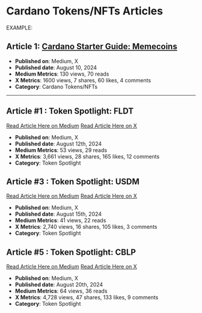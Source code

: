 # Cardano Tokens/NFTs Articles

EXAMPLE:
## Article 1: [Cardano Starter Guide: Memecoins](https://medium.com/link-to-article)
- **Published on**: Medium, X
- **Published date**: August 10, 2024
- **Medium Metrics**: 130 views, 70 reads
- **X Metrics**: 1600 views, 7 shares, 60 likes, 4 comments
- **Category**: Cardano Tokens/NFTs

---

## Article #1 : Token Spotlight: FLDT
[Read Article Here on Medium](https://medium.com/tap-in-with-taptools/token-spotlight-fldt-3718c67c485b)
[Read Article Here on X](https://x.com/TapTools/status/1823001240998965714)

- **Published on**: Medium, X
- **Published date**: August 12th, 2024
- **Medium Metrics**: 53 views, 29 reads
- **X Metrics**: 3,661 views, 28 shares, 165 likes, 12 comments  
- **Category**: Token Spotlight

## Article #3 : Token Spotlight: USDM
[Read Article Here on Medium]( https://medium.com/tap-in-with-taptools/token-spotlight-usdm-71e00d66a35f)
[Read Article Here on X]( https://x.com/TapTools/status/1824194963728634112)

- **Published on**: Medium, X
- **Published date**: August 15th, 2024  
- **Medium Metrics**: 41 views, 22 reads
- **X Metrics**: 2,740 views, 16 shares, 105 likes, 3 comments  
- **Category**: Token Spotlight

## Article #5 : Token Spotlight: CBLP
[Read Article Here on Medium]( https://medium.com/tap-in-with-taptools/token-spotlight-cblp-d08fc6cbda25)
[Read Article Here on X]( https://x.com/TapTools/status/1826008182583603509)

- **Published on**: Medium, X
- **Published date**: August 20th, 2024  
- **Medium Metrics**: 64 views, 36 reads
- **X Metrics**: 4,728 views, 47 shares, 133 likes, 9 comments  
- **Category**: Token Spotlight
